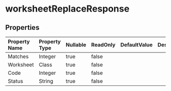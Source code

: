 # **worksheetReplaceResponse**

 

## **Properties**

| Property Name | Property Type | Nullable |  ReadOnly | DefaultValue | Description | 
| :- | :- | :- |:- |  :- | :- |
|Matches|Integer|true|false |  ||
|Worksheet|Class|true|false |  ||
|Code|Integer|true|false |  ||
|Status|String|true|false |  ||

